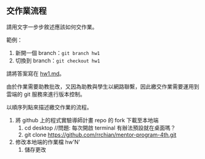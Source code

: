 ## 交作業流程

請用文字一步步敘述應該如何交作業。

範例：

1. 新開一個 branch：`git branch hw1`
2. 切換到 branch：`git checkout hw1`

請將答案寫在 [hw1.md](hw1.md)。

由於作業需要助教批改，又因為助教與學生以網路聯繫，因此繳交作業需要運用到雲端的 git 服務來進行版本控制。

以順序列點來描述繳交作業的流程。

1. 將 github 上的程式實驗導師計畫 repo 的 fork 下載至本地端
    1. cd desktop //問題: 每次開啟 terminal 有辦法預設就在桌面嗎？
    2. git clone https://github.com/rrchian/mentor-program-4th.git
2. 修改本地端的作業檔 hw'N'
    1. 儲存更改
    